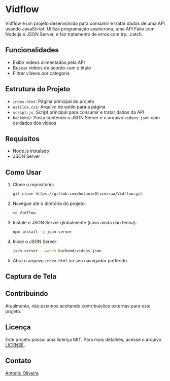 # Vidflow

Vidflow é um projeto desenvolvido para consumir e tratar dados de uma API usando JavaScript. Utiliza programação assíncrona, uma API Fake com Node.js e JSON Server, e faz tratamento de erros com try...catch.

## Funcionalidades

- Exibir vídeos alimentados pela API
- Buscar vídeos de acordo com o título
- Filtrar vídeos por categoria

## Estrutura do Projeto

- `index.html`: Página principal do projeto
- `estilos.css`: Arquivo de estilo para a página
- `script.js`: Script principal para consumir e tratar dados da API
- `backend/`: Pasta contendo o JSON Server e o arquivo `videos.json` com os dados dos vídeos

## Requisitos

- Node.js instalado
- JSON Server

## Como Usar

1. Clone o repositório:
    ```bash
    git clone https://github.com/AntonioOliveiraa/Vidflow.git
    ```
2. Navegue até o diretório do projeto:
    ```bash
    cd Vidflow
    ```
3. Instale o JSON Server globalmente (caso ainda não tenha):
    ```bash
    npm install -g json-server
    ```
4. Inicie o JSON Server:
    ```bash
    json-server --watch backend/videos.json
    ```
5. Abra o arquivo `index.html` no seu navegador preferido.

## Captura de Tela



## Contribuindo

Atualmente, não estamos aceitando contribuições externas para este projeto.

## Licença

Este projeto possui uma licença MIT. Para mais detalhes, acesse o arquivo [LICENSE](https://github.com/AntonioOliveiraa/Vidflow/blob/main/LICENSE.md).

## Contato

[Antonio Oliveira](https://antonio-oliveira.vercel.app/)
